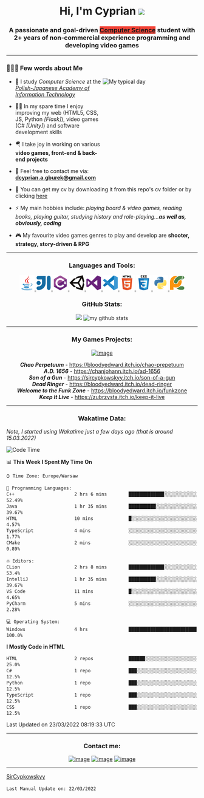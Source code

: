 <h1 align="center">Hi, I'm Cyprian <img height="40" src="https://emoji.gg/assets/emoji/4809-minecraft-cookie.png"></h1>

<h3 align="center">A passionate and goal-driven <a href="https://www.pja.edu.pl/en" style="background-color: #f44336">Computer Science</a> student with 2+ years of non-commercial experience programming and developing video games</h3>

---

### 🧑🏻‍🏫&nbsp;Few words about Me

<img align="right" width=250px height=250px alt="My typical day" src="https://media3.giphy.com/media/5eLDrEaRGHegx2FeF2/giphy.gif?cid=790b761157vrk7gdew8yfsk2i9nrr4pm1jtlxzvrqz605ex0&rid=giphy.gif&ct=s"/>

- 📖 I study *Computer Science* at the *<a href="https://www.pja.edu.pl/en">Polish-Japanese Academy of Information Technology</a>*

- 🧑‍💻 In my spare time I enjoy improving my web (HTML5, CSS, JS, Python *[Flask]*), video games (C# *[Unity]*) and software development skills 

- 🪂 I take joy in working on various **video games, front-end & back-end projects**

- 🤳 Feel free to contact me via: <a href=mailto:dcyprian.a.gburek@gmail.com>**dcyprian.a.gburek@gmail.com**</a>

- 🔖 You can get my cv by downloading it from this repo's cv folder or by clicking <a href="https://github.com/SirCypkowskyy/SirCypkowskyy/raw/main/cv/Cyprian_Gburek_Resume_18-03-2022-11-50-09.pdf">here</a>

- ⚡ My main hobbies include: *playing board & video games, reading books, playing guitar, studying history and role-playing...**as well as, obviously, coding***

- 🎮 My favourite video games genres to play and develop are **shooter, strategy, story-driven & RPG**
  
---

<h3 align="center">Languages and Tools:</h3>

<p align="center">
  <a href="https://www.java.com" target="_blank"> 
    <img src="https://raw.githubusercontent.com/devicons/devicon/master/icons/java/java-original.svg" alt="java" width="40" height="40"/> 
  </a>
  <a href="https://www.jetbrains.com/idea/" target="_blank"> 
    <img src="https://raw.githubusercontent.com/devicons/devicon/master/icons/intellij/intellij-plain.svg" alt="intellij" width="40" height="40"/> 
  </a>  
  <a href="https://docs.microsoft.com/en-us/dotnet/csharp/tour-of-csharp/" target="_blank"> 
    <img src="https://raw.githubusercontent.com/devicons/devicon/master/icons/csharp/csharp-original.svg" alt="c-sharp" width="40" height="40"/> 
  </a>
  <a href="https://unity.com" target="_blank"> 
    <img src="https://raw.githubusercontent.com/devicons/devicon/master/icons/unity/unity-original.svg" alt="unity" width="40" height="40"/> 
  </a>
  <a href="https://visualstudio.microsoft.com/" target="_blank"> 
    <img src="https://raw.githubusercontent.com/devicons/devicon/master/icons/visualstudio/visualstudio-plain.svg" alt="vs" width="40" height="40"/> 
  </a>
   <a href="https://code.visualstudio.com/" target="_blank"> 
    <img src="https://raw.githubusercontent.com/devicons/devicon/master/icons/vscode/vscode-original.svg" alt="vsc" width="40" height="40"/> 
  </a>
  <a href="https://www.w3.org/html/" target="_blank"> 
    <img src="https://raw.githubusercontent.com/devicons/devicon/master/icons/html5/html5-original-wordmark.svg" alt="html5" width="40" height="40"/> 
  </a>
  <a href="https://www.w3schools.com/css/" target="_blank"> 
    <img src="https://raw.githubusercontent.com/devicons/devicon/master/icons/css3/css3-original-wordmark.svg" alt="css3" width="40" height="40"/> 
  </a> 
  <a href="https://www.python.org" target="_blank"> 
    <img src="https://raw.githubusercontent.com/devicons/devicon/master/icons/python/python-original.svg" alt="python" width="40" height="40"/> 
  </a>
  <a href="https://www.jetbrains.com/pycharm/" target="_blank"> 
    <img src="https://raw.githubusercontent.com/devicons/devicon/master/icons/pycharm/pycharm-original.svg" alt="pycharm" width="40" height="40"/> 
  </a>
</p>
<div align="center">
<h3>GitHub Stats:</h3>

  <img height= "150" src="https://github-readme-stats.vercel.app/api?username=SirCypkowskyy&theme=tokyonight&show_icons=true" />
  <img height= "150" src="https://github-readme-stats.vercel.app/api/top-langs/?username=SirCypkowskyy&layout=compact&theme=tokyonight&l&langs_count=10" alt="my github stats" />
  
</div>

---

<h3 align="center">My Games Projects:</h3>
<div align="center">
  
[![image](https://img.shields.io/badge/Itch.io-FA5C5C?style=for-the-badge&logo=itchdotio&logoColor=white)](https://sircypkowskyy.itch.io/)

***Chao Perpetuum*** - https://bloodyedward.itch.io/chao-prepetuum
<br>
***A.D. 1656*** - https://chanjohann.itch.io/ad-1656
<br>
***Son of a Gun*** - https://sircypkowskyy.itch.io/son-of-a-gun
<br>
***Dead Ringer*** - https://bloodyedward.itch.io/dead-ringer
<br>
***Welcome to the Funk Zone*** - https://bloodyedward.itch.io/funkzone
<br>
***Keep It Live*** - https://zubrzysta.itch.io/keep-it-live

</div>

---

<h3 align="center">Wakatime Data:</h3>

*Note, I started using Wakatime just a few days ago (that is around 15.03.2022)*
<br>

<!--START_SECTION:waka-->
![Code Time](http://img.shields.io/badge/Code%20Time-8%20hrs%205%20mins-blue)

📊 **This Week I Spent My Time On** 

```text
⌚︎ Time Zone: Europe/Warsaw

💬 Programming Languages: 
C++                      2 hrs 6 mins        █████████████░░░░░░░░░░░░   52.49% 
Java                     1 hr 35 mins        ██████████░░░░░░░░░░░░░░░   39.67% 
HTML                     10 mins             █░░░░░░░░░░░░░░░░░░░░░░░░   4.57% 
TypeScript               4 mins              ░░░░░░░░░░░░░░░░░░░░░░░░░   1.77% 
CMake                    2 mins              ░░░░░░░░░░░░░░░░░░░░░░░░░   0.89%

🔥 Editors: 
CLion                    2 hrs 8 mins        █████████████░░░░░░░░░░░░   53.4% 
IntelliJ                 1 hr 35 mins        ██████████░░░░░░░░░░░░░░░   39.67% 
VS Code                  11 mins             █░░░░░░░░░░░░░░░░░░░░░░░░   4.65% 
PyCharm                  5 mins              ░░░░░░░░░░░░░░░░░░░░░░░░░   2.28%

💻 Operating System: 
Windows                  4 hrs               █████████████████████████   100.0%

```

**I Mostly Code in HTML** 

```text
HTML                     2 repos             ██████░░░░░░░░░░░░░░░░░░░   25.0% 
C#                       1 repo              ███░░░░░░░░░░░░░░░░░░░░░░   12.5% 
Python                   1 repo              ███░░░░░░░░░░░░░░░░░░░░░░   12.5% 
TypeScript               1 repo              ███░░░░░░░░░░░░░░░░░░░░░░   12.5% 
CSS                      1 repo              ███░░░░░░░░░░░░░░░░░░░░░░   12.5%

```



 Last Updated on 23/03/2022 08:19:33 UTC
<!--END_SECTION:waka-->
  
---

<h3 align="center">Contact me:</h3>
<div align="center">

[![image](https://img.shields.io/badge/LinkedIn-0077B5?style=for-the-badge&logo=linkedin&logoColor=white)](https://www.linkedin.com/in/cyprian-gburek-a58190213/)
[![image](https://img.shields.io/badge/Itch.io-FA5C5C?style=for-the-badge&logo=itchdotio&logoColor=white)](https://sircypkowskyy.itch.io/)
[![image](https://img.shields.io/badge/Gmail-D14836?style=for-the-badge&logo=gmail&logoColor=white)](mailto:dcyprian.a.gburek@gmail.com)
  
</div>

------

[SirCypkowskyy](https://github.com/SirCypkowskyy)

`Last Manual Update on: 22/03/2022`
